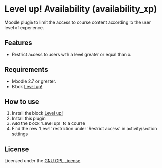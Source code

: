 Level up! Availability (availability_xp)
========================================

Moodle plugin to limit the access to course content according to the user level of experience.

Features
--------

- Restrict access to users with a level greater or equal than x.

Requirements
------------

- Moodle 2.7 or greater.
- Block [Level up!](https://github.com/FMCorz/moodle-block_xp)

How to use
----------

1. Install the block [Level up!](https://github.com/FMCorz/moodle-block_xp)
2. Install this plugin
3. Add the block 'Level up!' to a course
4. Find the new 'Level' restriction under 'Restrict access' in activity/section settings

License
-------

Licensed under the [GNU GPL License](http://www.gnu.org/copyleft/gpl.html)
